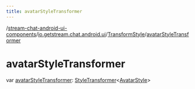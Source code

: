 ```yaml
---
title: avatarStyleTransformer
---
```

/[stream-chat-android-ui-components](../../index.md)/[io.getstream.chat.android.ui](../index.md)/[TransformStyle](index.md)/[avatarStyleTransformer](avatarStyleTransformer.md)  
  
  
  
# avatarStyleTransformer  
var [avatarStyleTransformer](avatarStyleTransformer.md): [StyleTransformer](../StyleTransformer/index.md)&lt;[AvatarStyle](../../io.getstream.chat.android.ui.avatar/AvatarStyle/index.md)&gt;
